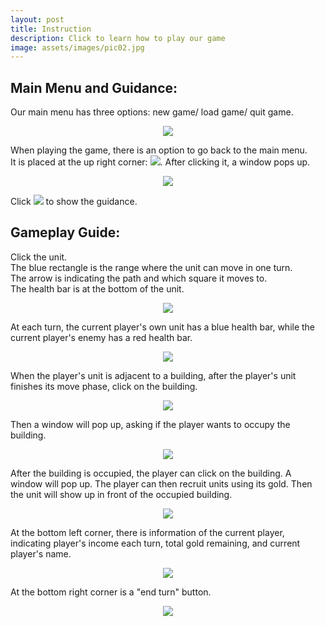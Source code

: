 ```yaml
---
layout: post
title: Instruction
description: Click to learn how to play our game
image: assets/images/pic02.jpg
---
```


<!-- Donec eget ex magna. Interdum et malesuada fames ac ante ipsum primis in faucibus. Pellentesque venenatis dolor imperdiet dolor mattis sagittis. 
Praesent rutrum sem diam, vitae egestas enim auctor sit amet. Pellentesque leo mauris, consectetur id ipsum sit amet, fergiat. 
Pellentesque in mi eu massa lacinia malesuada et a elit. Donec urna ex, lacinia in purus ac, pretium pulvinar mauris. 
Curabitur sapien risus, commodo eget turpis at, elementum convallis elit. Pellentesque enim turpis, hendrerit.

Lorem ipsum dolor sit amet, consectetur adipiscing elit. Duis dapibus rutrum facilisis. 
Class aptent taciti sociosqu ad litora torquent per conubia nostra, per inceptos himenaeos. Etiam tristique libero eu nibh porttitor fermentum. 
Nullam venenatis erat id vehicula viverra. Nunc ultrices eros ut ultricies condimentum. 
Mauris risus lacus, blandit sit amet venenatis non, bibendum vitae dolor. Nunc lorem mauris, fringilla in aliquam at, euismod in lectus. 
Pellentesque habitant morbi tristique senectus et netus et malesuada fames ac turpis egestas. In non lorem sit amet elit placerat maximus. 
Pellentesque aliquam maximus risus, vel sed vehicula.

Interdum et malesuada fames ac ante ipsum primis in faucibus. Pellentesque venenatis dolor imperdiet dolor mattis sagittis. 
Praesent rutrum sem diam, vitae egestas enim auctor sit amet. Pellentesque leo mauris, consectetur id ipsum sit amet, fersapien risus, commodo eget turpis at, elementum convallis elit. 
Pellentesque enim turpis, hendrerit tristique lorem ipsum dolor. -->

<h2><strong> Main Menu and Guidance: </strong></h2>
  
Our main menu has three options: new game/ load game/ quit game.  
  
<div style="text-align: center;"><img src="../../../assets/images/instruction1.png"></div>  
  
When playing the game, there is an option to go back to the main menu.  
It is placed at the up right corner: <img src="../../../assets/images/instruction2.png">. After clicking it, a window pops up.  
  
<div style="text-align: center;"><img src="../../../assets/images/instruction3.png"></div>  
  
Click <img src="../../../assets/images/instruction4.png"> to show the guidance.
  
<h2><strong> Gameplay Guide: </strong></h2>  
  
Click the unit.  
The blue rectangle is the range where the unit can move in one turn.  
The arrow is indicating the path and which square it moves to.  
The health bar is at the bottom of the unit.  
  
<div style="text-align: center;"><img src="../../../assets/images/instruction5.png"></div>  
  
At each turn, the current player's own unit has a blue health bar, while the current player's enemy has a red health bar.  
  
<div style="text-align: center;"><img src="../../../assets/images/instruction6.png"></div>  
  
When the player's unit is adjacent to a building, after the player's unit finishes its move phase, click on the building.  
  
<div style="text-align: center;"><img src="../../../assets/images/instruction7.png"></div>  
  
Then a window will pop up, asking if the player wants to occupy the building.  
  
<div style="text-align: center;"><img src="../../../assets/images/instruction8.png"></div>  
  
After the building is occupied, the player can click on the building. A window will pop up. The player can then recruit units using its gold. Then the unit will show up in front of the occupied building.  
  
<div style="text-align: center;"><img src="../../../assets/images/instruction9.png"></div>  
  
At the bottom left corner, there is information of the current player, indicating player's income each turn, total gold remaining, and current player's name.  
  
<div style="text-align: center;"><img src="../../../assets/images/instruction10.png"></div>  
  
At the bottom right corner is a "end turn" button.  
  
<div style="text-align: center;"><img src="../../../assets/images/instruction11.png"></div>  
  
